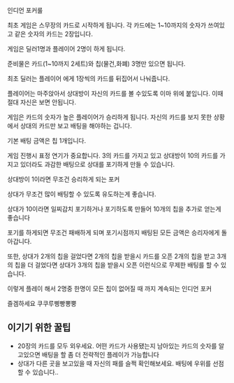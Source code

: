 인디언 포커룰

최초 게임은 스무장의 카드로 시작하게 됩니다.
각 카드에는 1~10까지의 숫자가 쓰여있고 같은 숫자의 카드는 2장입니다.

게임은 딜러1명과 플레이어 2명이 하게 됩니다.

준비물은 카드(1~10까지 2세트)와 칩(물건,화폐) 3명만 있으면 됩니다.

최초 딜러는 플레이어 에게 1장씩의 카드를 뒤집어서 나눠줍니다.

플레이어는 마주앉아서 상대방이 자신의 카드를 볼 수있도록 이마 위에 붙입니다.
이때 절대 자신은 보면 안됩니다.

게임은 카드의 숫자가 높은 플레이어가 승리하게 됩니다.
자신의 카드를 보지 못한 상황에서 상대의 카드만 보고 배팅을 해야하는 겁니다.

기본 배팅 금액은 칩 1개입니다.

게임 진행시 표정 연기가 중요합니다.
3의 카드를 가지고 있고 상대방이 10의 카드를 가지고 있더라도 과감한 배팅으로 상대를 포기하게 만들 수 있습니다.

상대방이 1이라면 무조건 승리하게 되는 포커

상대가 무조건 많이 배팅할 수 있도록 유도하는게 좋습니다.

상대가 10이라면 일찌감치 포기하거나 포기하도록 만들어 10개의 칩을 추가로 얻는게 좋습니다

포기를 하게되면 무조건 패배하게 되며 포기시점까지 배팅된 모든 금액은 승리자에게 돌아갑니다.

또한, 상대가 2개의 칩을 걸었다면 2개의 칩을 받을시 카드를 오픈 2개의 칩을 받고 3개의 칩을 더 걸었다면 상대가 3개의 칩을 받을시 오픈 이런식으로 무제한 배팅를 할 수 있습니다.

이렇게 플레이 해서 2명중 한명이 모든 칩이 없어질 때 까지 계속되는 인디언 포커

즐겜하세요 쿠쿠루삥빵뽕뿡


## 이기기 위한 꿀팁
- 20장의 카드를 모두 외우세요. 어떤 카드가 사용됐는지 남아있는 카드의 숫자를 알고있으면 배팅을 할 
좀 더 전략적인 플레이가 가능합니다
- 상대가 다른 곳을 보고있을 때 자신의 패를 슬쩍 확인해보세요. 배팅에 우위를 선점할 수 있습니다..
